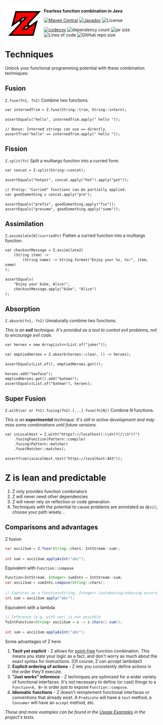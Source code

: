 <img align="left" src="https://github.com/hiljusti/z/raw/core/img/logo.png">

**Fearless function combination in Java**

[![Maven Central](https://img.shields.io/maven-central/v/so.dang.cool/z.svg?label=Maven%20Central)](https://search.maven.org/search?q=g:%22so.dang.cool%22%20AND%20a:%22z%22)
[![Javadoc](https://javadoc.io/badge2/so.dang.cool/z/javadoc.svg)](https://javadoc.io/doc/so.dang.cool/z)
![License](https://img.shields.io/github/license/hiljusti/z)

[![codecov](https://codecov.io/gh/hiljusti/z/branch/core/graph/badge.svg?token=CF80PDSXUB)](https://codecov.io/gh/hiljusti/z)
![dependency count](https://img.shields.io/badge/dependencies-0-blue)
![jar size](https://img.shields.io/badge/jar_size-78_kB-blue)
![Lines of code](https://img.shields.io/tokei/lines/github/hiljusti/z)
![GitHub repo size](https://img.shields.io/github/repo-size/hiljusti/z)

# Techniques

Unlock your functional programming potential with these combination techniques:

## Fusion

`Z.fuse(fn1, fn2)` Combine two functions.

```
var internedTrim = Z.fuse(String::trim, String::intern);

assertEquals("hello", internedTrim.apply(" hello "));

// Bonus: Interned strings can use == directly.
assertTrue("hello" == internedTrim.apply(" hello "));
```

## Fission

`Z.split(fn)` Split a multiargs function into a curried form.

```
var concat = Z.split(String::concat);

assertEquals("hotpot", concat.apply("hot").apply("pot"));

// Protip: "Curried" functions can be partially applied.
var goodSomething = concat.apply("pre");

assertEquals("prefix", goodSomething.apply("fix"));
assertEquals("presume", goodSomething.apply("sume"));
```

## Assimilation

`Z.assimilate[N](curriedFn)` Flatten a curried function into a multiargs function.

```
var checkoutMessage = Z.assimilate2(
    (String item) ->
        (String name) -> String.format("Enjoy your %s, %s!", item, name)
);

assertEquals(
    "Enjoy your bike, Alice!",
    checkoutMessage.apply("bike", "Alice")
);
```

## Absorption

`Z.absorb(fn1, fn2)` Unnaturally combine two functions.

_This is an **evil** technique. It's provided as a tool to control evil problems, not to encourage evil code._

```
var heroes = new ArrayList<>(List.of("joker"));

var emptiedHeroes = Z.absorb(heroes::clear, () -> heroes);

assertEquals(List.of(), emptiedHeroes.get());

heroes.add("twoface");
emptiedHeroes.get().add("batman");
assertEquals(List.of("batman"), heroes);
```

## Super Fusion

`Z.with(var or fn1).fusing(fn2).[...].fuse(fn[N])` Combine _N_ functions.

_This is an **experimental** technique. It's still in active development and may miss some combinations until future versions._

```
var isLocalHost = Z.with("https?://localhost(:\\d+)?(/\\S*)?")
    .fusingFunction(Pattern::compile)
    .fusing(Pattern::matcher)
    .fuse(Matcher::matches);

assertTrue(isLocalHost.test("https://localhost:443"));
```

# Z is lean and predictable

1. Z only provides function combinators
1. Z will never need other dependencies
1. Z will never rely on reflection or code generation
1. Techniques with the potential to cause problems are annotated as `@Evil`;
    choose your path wisely...

## Comparisons and advantages

Z fusion

```java
var asciiSum = Z.fuse(String::chars, IntStream::sum);

int sum = asciiSum.applyAsInt("abc");
```

Equivalent with `Function::compose`

```java
Function<IntStream, Integer> sumInts = IntStream::sum;
var asciiSum = sumInts.compose(String::chars);

// Captures as a Function<String, Integer> (autoboxing/unboxing occurs)
int sum = asciiSum.apply("abc");
```

Equivalent with a lambda

```java
// Inference (e.g. with var) is not possible
ToIntFunction<String> asciiSum = s -> s.chars().sum();

int sum = asciiSum.applyAsInt("abc");
```

Some advantages of Z here:

1. **Tacit yet explicit** - Z allows for [point-free](https://en.wikipedia.org/wiki/Tacit_programming)
    function combination. This means you state your logic as a fact, and don't
    worry as much about the exact syntax for instructions. (Of course, Z can
    accept lambdas!)
1. **Explicit ordering of actions** - Z lets you consistently define actions in
    the order they'll execute.
1. **"Just works" inference** - Z techniques are optimized for a wider variety
    of functional interfaces. It's not necessary to define (or cast) things to
    a `Function<A, B>` in order just to expose `Function::compose`.
1. **Idiomatic functions** - Z doesn't reimplement functional interfaces or
    conventions that already exist. A `Predicate` will have a `test` method, a
    `Consumer` will have an `accept` method, etc.

_These and more examples can be found in the [Usage Examples](https://github.com/hiljusti/z/blob/HEAD/src/test/java/so/dang/cool/z/UsageExamples.java) in the project's tests._
